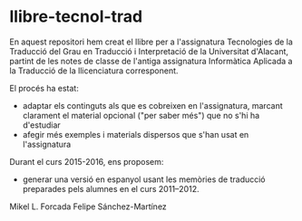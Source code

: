 llibre-tecnol-trad
==================

En aquest repositori hem creat el llibre per a l'assignatura Tecnologies de la Traducció del Grau en Traducció i Interpretació de la Universitat d'Alacant, partint de les notes de classe de l'antiga assignatura Informàtica Aplicada a la Traducció de la llicenciatura corresponent.

El procés ha estat:

* adaptar els continguts als que es cobreixen en l'assignatura, marcant clarament el material opcional ("per saber més") que no s'hi ha d'estudiar
* afegir més exemples i materials dispersos que s'han usat en l'assignatura


Durant el curs 2015-2016, ens proposem:

* generar una versió en espanyol usant les memòries de traducció preparades pels alumnes en el curs 2011–2012.

Mikel L. Forcada
Felipe Sánchez-Martínez

